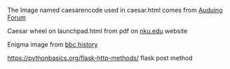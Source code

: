 The Image named caesarencode used in caesar.html comes from [Auduino Forum](https://www.google.com/url?sa=i&url=https%3A%2F%2Fforum.arduino.cc%2Ft%2Fcaesar-cipher-with-arduino-pt-1%2F189683&psig=AOvVaw2J9nm_yI2d4ZfePGb0oobx&ust=1706270588054000&source=images&cd=vfe&opi=89978449&ved=0CBMQjhxqFwoTCNj_8Li_-IMDFQAAAAAdAAAAABAD)

Caesar wheel on launchpad.html from pdf on [nku.edu](https://www.nku.edu/~christensen/1901%20cscmat%20483%20section%202%20caesar%20ciphers.pdf) website

Enigma image from [bbc history](https://www.bbc.co.uk/history/topics/enigma) 

https://pythonbasics.org/flask-http-methods/ flask post method